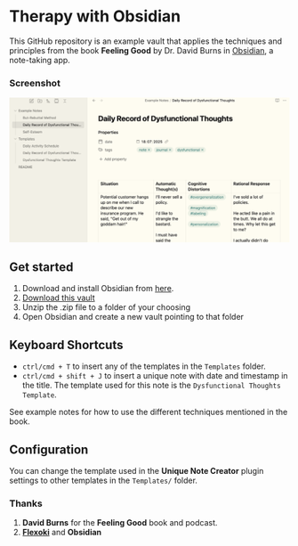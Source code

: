 # Therapy with Obsidian

This GitHub repository is an example vault that applies the techniques and principles from the book **Feeling Good** by Dr. David Burns in [Obsidian](https://obsidian.md), a note-taking app.

### Screenshot
![](Screenshot-1.png)
## Get started

1. Download and install Obsidian from [here](https://obsidian.md/download).
2. [Download this vault](https://github.com/anuwup/feeling-good-obsidian/archive/refs/heads/main.zip)
3. Unzip the .zip file to a folder of your choosing
4. Open Obsidian and create a new vault pointing to that folder

## Keyboard Shortcuts

- `ctrl/cmd + T` to insert any of the templates in the `Templates` folder.
- `ctrl/cmd + shift + J` to insert a unique note with date and timestamp in the title. The template used for this note is the `Dysfunctional Thoughts Template`.

See example notes for how to use the different techniques mentioned in the book.

## Configuration

You can change the template used in the **Unique Note Creator** plugin settings to other templates in the `Templates/` folder. 

### Thanks

1. **David Burns** for the **Feeling Good** book and podcast.
2. **[Flexoki](https://www.stephango.com/flexoki)** and **Obsidian**